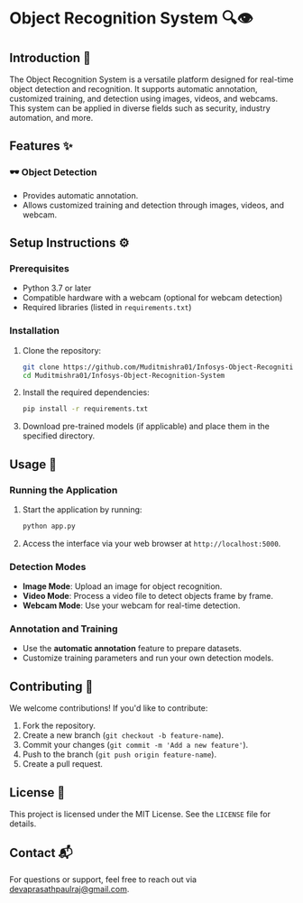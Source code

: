 # Object Recognition System 🔍👁️

## Introduction 📖
The Object Recognition System is a versatile platform designed for real-time object detection and recognition. It supports automatic annotation, customized training, and detection using images, videos, and webcams. This system can be applied in diverse fields such as security, industry automation, and more.

## Features ✨

### 🕶️ Object Detection
- Provides automatic annotation.
- Allows customized training and detection through images, videos, and webcam.

## Setup Instructions ⚙️

### Prerequisites
- Python 3.7 or later
- Compatible hardware with a webcam (optional for webcam detection)
- Required libraries (listed in `requirements.txt`)

### Installation
1. Clone the repository:
   ```bash
   git clone https://github.com/Muditmishra01/Infosys-Object-Recognition-System.git
   cd Muditmishra01/Infosys-Object-Recognition-System
   ```
2. Install the required dependencies:
   ```bash
   pip install -r requirements.txt
   ```
3. Download pre-trained models (if applicable) and place them in the specified directory.

## Usage 🚀

### Running the Application
1. Start the application by running:
   ```bash
   python app.py
   ```
2. Access the interface via your web browser at `http://localhost:5000`.

### Detection Modes
- **Image Mode**: Upload an image for object recognition.
- **Video Mode**: Process a video file to detect objects frame by frame.
- **Webcam Mode**: Use your webcam for real-time detection.

### Annotation and Training
- Use the **automatic annotation** feature to prepare datasets.
- Customize training parameters and run your own detection models.

## Contributing 🤝

We welcome contributions! If you'd like to contribute:
1. Fork the repository.
2. Create a new branch (`git checkout -b feature-name`).
3. Commit your changes (`git commit -m 'Add a new feature'`).
4. Push to the branch (`git push origin feature-name`).
5. Create a pull request.

## License 📜

This project is licensed under the MIT License. See the `LICENSE` file for details.

## Contact 📬

For questions or support, feel free to reach out via [devaprasathpaulraj@gmail.com](mailto:devaprasathpaulraj@example.com).

